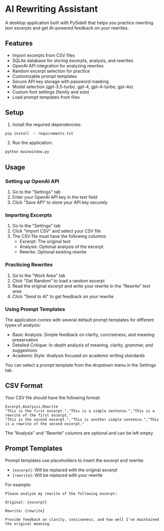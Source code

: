 # AI Rewriting Assistant

A desktop application built with PySide6 that helps you practice rewriting text excerpts and get AI-powered feedback on your rewrites.

## Features

- Import excerpts from CSV files
- SQLite database for storing excerpts, analysis, and rewrites
- OpenAI API integration for analyzing rewrites
- Random excerpt selection for practice
- Customizable prompt templates
- Secure API key storage with password masking
- Model selection (gpt-3.5-turbo, gpt-4, gpt-4-turbo, gpt-4o)
- Custom font settings (family and size)
- Load prompt templates from files

## Setup

1. Install the required dependencies:

```bash
pip install -r requirements.txt
```

2. Run the application:

```bash
python mainwindow.py
```

## Usage

### Setting up OpenAI API

1. Go to the "Settings" tab
2. Enter your OpenAI API key in the text field
3. Click "Save API" to store your API key securely

### Importing Excerpts

1. Go to the "Settings" tab
2. Click "Import CSV" and select your CSV file
3. The CSV file must have the following columns:
   - Excerpt: The original text
   - Analysis: Optional analysis of the excerpt
   - Rewrite: Optional existing rewrite

### Practicing Rewrites

1. Go to the "Work Area" tab
2. Click "Get Random" to load a random excerpt
3. Read the original excerpt and write your rewrite in the "Rewrite" text area
4. Click "Send to AI" to get feedback on your rewrite

### Using Prompt Templates

The application comes with several default prompt templates for different types of analysis:

- Basic Analysis: Simple feedback on clarity, conciseness, and meaning preservation
- Detailed Critique: In-depth analysis of meaning, clarity, grammar, and suggestions
- Academic Style: Analysis focused on academic writing standards

You can select a prompt template from the dropdown menu in the Settings tab.

## CSV Format

Your CSV file should have the following format:

```
Excerpt,Analysis,Rewrite
"This is the first excerpt.","This is a simple sentence.","This is a rewrite of the first excerpt."
"This is the second excerpt.","This is another simple sentence.","This is a rewrite of the second excerpt."
```

The "Analysis" and "Rewrite" columns are optional and can be left empty.

## Prompt Templates

Prompt templates use placeholders to insert the excerpt and rewrite:

- `{excerpt}`: Will be replaced with the original excerpt
- `{rewrite}`: Will be replaced with your rewrite

For example:

```
Please analyze my rewrite of the following excerpt:

Original: {excerpt}

Rewrite: {rewrite}

Provide feedback on clarity, conciseness, and how well I've maintained the original meaning.
```